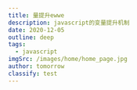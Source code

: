 ```yaml
---
title: 量提升ewwe
description: javascript的变量提升机制
date: 2020-12-05
outline: deep
tags:
  - javascript
imgSrc: /images/home/home_page.jpg
author: tomorrow
classify: test
---
```

